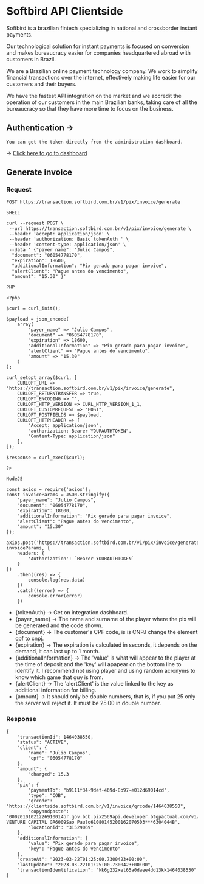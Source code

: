 # Softbird API Clientside 

Softbird is a brazilian fintech specializing in national and crossborder instant payments.

Our technological solution for instant payments is focused on conversion and makes bureaucracy easier for companies headquartered abroad with customers in Brazil.

We are a Brazilian online payment technology company. We work to simplify financial transactions over the internet, effectively making life easier for our customers and their buyers.

We have the fastest API integration on the market and we accredit the operation of our customers in the main Brazilian banks, taking care of all the bureaucracy so that they have more time to focus on the business.

## Authentication -> 

    You can get the token directly from the administration dashboard. 
    
-> [Click here to go to dashboard](https://banking.softbird.com.br/dashboard/development)
## Generate invoice

### Request

`POST https://transaction.softbird.com.br/v1/pix/invoice/generate`

`SHELL`

    curl --request POST \
     --url https://transaction.softbird.com.br/v1/pix/invoice/generate \
     --header 'accept: application/json' \
     --header 'authorization: Basic tokenAuth ' \
     --header 'content-type: application/json' \
     --data ' {"payer_name": "Julio Campos",
      "document": "06054778170",
      "expiration": 18600,
      "additionalInformation": "Pix gerado para pagar invoice",
      "alertClient": "Pague antes do vencimento",
      "amount": "15.30" }'
      

`PHP`

    <?php

    $curl = curl_init();

    $payload = json_encode(
        array(
            "payer_name" => "Julio Campos",
            "document" => "06054778170",
            "expiration" => 18600,
            "additionalInformation" => "Pix gerado para pagar invoice",
            "alertClient" => "Pague antes do vencimento",
            "amount" => "15.30"
        )
    );

    curl_setopt_array($curl, [
        CURLOPT_URL => "https://transaction.softbird.com.br/v1/pix/invoice/generate",
        CURLOPT_RETURNTRANSFER => true,
        CURLOPT_ENCODING => "",
        CURLOPT_HTTP_VERSION => CURL_HTTP_VERSION_1_1,
        CURLOPT_CUSTOMREQUEST => "POST",
        CURLOPT_POSTFIELDS => $payload,
        CURLOPT_HTTPHEADER => [
            "Accept: application/json",
            "authorization: Bearer YOURAUTHTOKEN",
            "Content-Type: application/json"
        ],
    ]);

    $response = curl_exec($curl);

    ?>
    
`NodeJS`

    const axios = require('axios');
    const invoiceParams = JSON.stringify({
        "payer_name": "Julio Campos",
        "document": "06054778170",
        "expiration": 18600,
        "additionalInformation": "Pix gerado para pagar invoice",
        "alertClient": "Pague antes do vencimento",
        "amount": "15.30"
    });

    axios.post('https://transaction.softbird.com.br/v1/pix/invoice/generate', invoiceParams, {
        headers: {
            'Authorization': `Bearer YOURAUTHTOKEN`
        }
    })
        .then((res) => {
            console.log(res.data)
        })
        .catch((error) => {
            console.error(error)
        })

- {tokenAuth} -> Get on integration dashboard.
- {payer_name} -> The name and surname of the player where the pix will be generated and the code shown.
- {document} -> The customer's CPF code, is is CNPJ change the element cpf to cnpj.
- {expiration} -> The expiration is calculated in seconds, it depends on the demand, it can last up to 1 month.
- {additionalInformation} -> The 'value' is what will appear to the player at the time of deposit and the 'key' will apapear on the bottom line to identify it. I recommend not using player and using random acronyms to know which game that guy is from.
- {alertClient} -> The 'alertClient' is the value linked to the key as additional information for billing.
- {amount} -> It should only be double numbers, that is, if you put 25 only the server will reject it. It must be 25.00 in double number.      
      

### Response

    {
        "transactionId": 1464038550,
        "status": "ACTIVE",
        "client": {
            "name": "Julio Campos",
            "cpf": "06054778170"
        },
        "amount": {
            "charged": 15.3
        },
        "pix": {
            "paymentTo": "b9111f34-9def-469d-8b97-e012d69014cd",
            "type": "COB",
            "qrcode": "https://clientside.softbird.com.br/v1/invoice/qrcode/1464038550",
            "copyandpaste": "00020101021226910014br.gov.bcb.pix2569api.developer.btgpactual.com/v1/p/v2/84737b5a68814ac38fe9464c38ed3cd75204899953039865802BR5925TUNNEL VENTURE CAPITAL GR6009Sao Paulo61080145200162070503***6304044B",
            "locationid": "31529069"
        },
        "additionalInformation": {
            "value": "Pix gerado para pagar invoice",
            "key": "Pague antes do vencimento"
        },
        "createAt": "2023-03-22T01:25:00.7300423+00:00",
        "lastUpdate": "2023-03-22T01:25:00.7300423+00:00",
        "transactionIdentification": "kk6g232xel65a0daee4dd13kk1464038550"
    }
